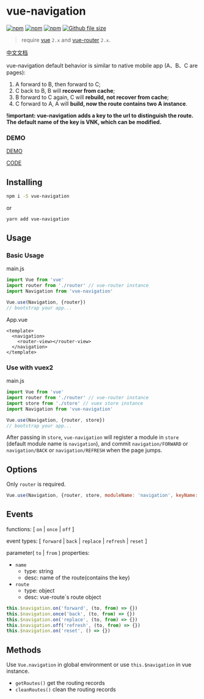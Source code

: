# vue-navigation

[![npm](https://img.shields.io/npm/dm/vue-navigation.svg)](https://www.npmjs.com/package/vue-navigation)
[![npm](https://img.shields.io/npm/v/vue-navigation.svg)](https://www.npmjs.com/package/vue-navigation)<!-- [![npm (tag)](https://img.shields.io/npm/v/vue-navigation/next.svg)](https://www.npmjs.com/package/vue-navigation) -->
[![npm](https://img.shields.io/npm/l/vue-navigation.svg)](https://www.npmjs.com/package/vue-navigation)
[![Github file size](https://img.shields.io/github/size/zack24q/vue-navigation/dist/vue-navigation.esm.min.js.svg)](https://github.com/zack24q/vue-navigation/blob/master/dist/vue-navigation.esm.min.js)

> require [vue](https://github.com/vuejs/vue) `2.x` and [vue-router](https://github.com/vuejs/vue-router) `2.x`.

[中文文档](https://github.com/zack24q/vue-navigation/blob/master/README_CN.md)

vue-navigation default behavior is similar to native mobile app (A、B、C are pages):

1. A forward to B, then forward to C;
2. C back to B, B will **recover from cache**;
3. B forward to C again, C will **rebuild, not recover from cache**;
4. C forward to A, A will **build, now the route contains two A instance**.

**!important: vue-navigation adds a key to the url to distinguish the route. The default name of the key is VNK, which can be modified.**

### DEMO

[DEMO](https://zack24q.github.io/vue-navigation/examples/)

[CODE](https://github.com/zack24q/vue-navigation/tree/master/examples)

## Installing

```bash
npm i -S vue-navigation
```

or

```bash
yarn add vue-navigation
```

## Usage

### Basic Usage

main.js

```javascript
import Vue from 'vue'
import router from './router' // vue-router instance
import Navigation from 'vue-navigation'

Vue.use(Navigation, {router})
// bootstrap your app...
```
App.vue

```vue
<template>
  <navigation>
    <router-view></router-view>
  </navigation>
</template>
```

### Use with vuex2

main.js

```javascript
import Vue from 'vue'
import router from './router' // vue-router instance
import store from './store' // vuex store instance
import Navigation from 'vue-navigation'

Vue.use(Navigation, {router, store})
// bootstrap your app...
```

After passing in `store`, `vue-navigation` will register a module in `store` (default module name is `navigation`), and commit `navigation/FORWARD` or `navigation/BACK` or `navigation/REFRESH` when the page jumps.

## Options

Only `router` is required.

```javascript
Vue.use(Navigation, {router, store, moduleName: 'navigation', keyName: 'VNK'})
```

## Events
functions: [ `on` | `once` | `off` ]

event types: [ `forward` | `back` | `replace` | `refresh` | `reset` ]

parameter( `to` | `from` ) properties:
- `name`
  - type: string
  - desc: name of the route(contains the key)
- `route`
  - type: object
  - desc: vue-route`s route object

```javascript
this.$navigation.on('forward', (to, from) => {})
this.$navigation.once('back', (to, from) => {})
this.$navigation.on('replace', (to, from) => {})
this.$navigation.off('refresh', (to, from) => {})
this.$navigation.on('reset', () => {})
```

## Methods

Use `Vue.navigation` in global environment or use `this.$navigation` in vue instance.

- `getRoutes()` get the routing records
- `cleanRoutes()` clean the routing records
